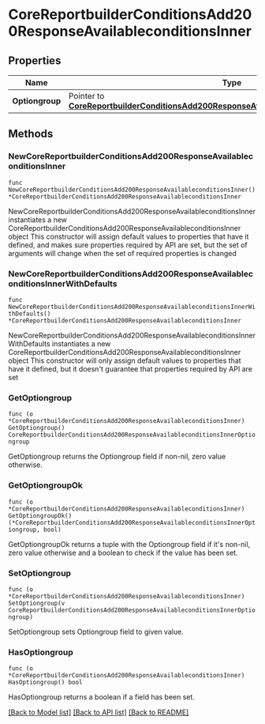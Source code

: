 # CoreReportbuilderConditionsAdd200ResponseAvailableconditionsInner

## Properties

Name | Type | Description | Notes
------------ | ------------- | ------------- | -------------
**Optiongroup** | Pointer to [**CoreReportbuilderConditionsAdd200ResponseAvailableconditionsInnerOptiongroup**](CoreReportbuilderConditionsAdd200ResponseAvailableconditionsInnerOptiongroup.md) |  | [optional] 

## Methods

### NewCoreReportbuilderConditionsAdd200ResponseAvailableconditionsInner

`func NewCoreReportbuilderConditionsAdd200ResponseAvailableconditionsInner() *CoreReportbuilderConditionsAdd200ResponseAvailableconditionsInner`

NewCoreReportbuilderConditionsAdd200ResponseAvailableconditionsInner instantiates a new CoreReportbuilderConditionsAdd200ResponseAvailableconditionsInner object
This constructor will assign default values to properties that have it defined,
and makes sure properties required by API are set, but the set of arguments
will change when the set of required properties is changed

### NewCoreReportbuilderConditionsAdd200ResponseAvailableconditionsInnerWithDefaults

`func NewCoreReportbuilderConditionsAdd200ResponseAvailableconditionsInnerWithDefaults() *CoreReportbuilderConditionsAdd200ResponseAvailableconditionsInner`

NewCoreReportbuilderConditionsAdd200ResponseAvailableconditionsInnerWithDefaults instantiates a new CoreReportbuilderConditionsAdd200ResponseAvailableconditionsInner object
This constructor will only assign default values to properties that have it defined,
but it doesn't guarantee that properties required by API are set

### GetOptiongroup

`func (o *CoreReportbuilderConditionsAdd200ResponseAvailableconditionsInner) GetOptiongroup() CoreReportbuilderConditionsAdd200ResponseAvailableconditionsInnerOptiongroup`

GetOptiongroup returns the Optiongroup field if non-nil, zero value otherwise.

### GetOptiongroupOk

`func (o *CoreReportbuilderConditionsAdd200ResponseAvailableconditionsInner) GetOptiongroupOk() (*CoreReportbuilderConditionsAdd200ResponseAvailableconditionsInnerOptiongroup, bool)`

GetOptiongroupOk returns a tuple with the Optiongroup field if it's non-nil, zero value otherwise
and a boolean to check if the value has been set.

### SetOptiongroup

`func (o *CoreReportbuilderConditionsAdd200ResponseAvailableconditionsInner) SetOptiongroup(v CoreReportbuilderConditionsAdd200ResponseAvailableconditionsInnerOptiongroup)`

SetOptiongroup sets Optiongroup field to given value.

### HasOptiongroup

`func (o *CoreReportbuilderConditionsAdd200ResponseAvailableconditionsInner) HasOptiongroup() bool`

HasOptiongroup returns a boolean if a field has been set.


[[Back to Model list]](../README.md#documentation-for-models) [[Back to API list]](../README.md#documentation-for-api-endpoints) [[Back to README]](../README.md)


